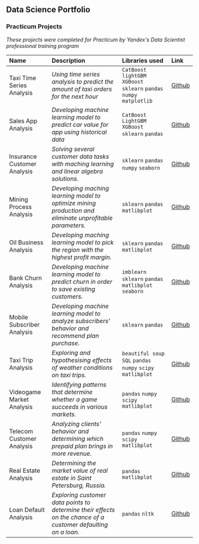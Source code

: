 ## Data Science Portfolio

### Practicum Projects

*These projects were completed for Practicum by Yandex's Data Scientist professional training program*

| Name | Description | Libraries used | Link | 
| :---------------------- | :---------------------- | :---------------------- | :---------------------- |
| Taxi Time Series Analysis | *Using time series analysis to predict the amount of taxi orders for the next hour* | `CatBoost` `lightGBM` `XGBoost` `sklearn` `pandas` `numpy` `matplotlib` |[Github](Projects/12)|
| Sales App Analysis | *Developing machine learning model to predict car value for app using historical data* | `CatBoost` `LightGBM` `XGBoost` `sklearn` `pandas` |[Github](Projects/11)|
| Insurance Customer Analysis | *Solving several customer data tasks with maching learning and linear algebra solutions.* | `sklearn` `pandas` `numpy` `seaborn` |[Github](Projects/10)|
| Mining Process Analysis | *Developing maching learning model to optimize mining production and eliminate unprofitable parameters.* | `sklearn` `pandas` `matlibplot` |[Github](Projects/09)|
| Oil Business Analysis | *Developing maching learning model to pick the region with the highest profit margin.* | `sklearn` `pandas` `matlibplot` |[Github](Projects/08)|
| Bank Churn Analysis | *Developing machine learning model to predict churn in order to save existing customers.* | `imblearn` `sklearn` `pandas` `matlibplot` `seaborn` |[Github](Projects/07)|
| Mobile Subscriber Analysis | *Developing machine learning model to analyze subscribers' behavior and recommend plan purchase.* | `sklearn` `pandas` |[Github](Projects/06)|
| Taxi Trip Analysis | *Exploring and hypothesising effects of weather conditions on taxi trips.* | `beautiful soup` `SQL` `pandas` `numpy` `scipy` `matlibplot` |[Github](Projects/05)|
| Videogame Market Analysis | *Identifying patterns that determine whether a game succeeds in various markets.* | `pandas` `numpy` `scipy` `matlibplot` |[Github](Projects/04)|
| Telecom Customer Analysis | *Analyzing clients' behavior and determining which prepaid plan brings in more revenue.* | `pandas` `numpy` `scipy` `matlibplot` |[Github](Projects/03)|
| Real Estate Analysis | *Determining the market value of real estate in Saint Petersburg, Russia.* | `pandas` `matlibplot` |[Github](Projects/02)|
| Loan Default Analysis | *Exploring customer data points to determine their effects on the chance of a customer defaulting on a loan.* | `pandas` `nltk` |[Github](Projects/01)|